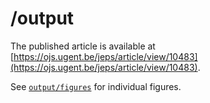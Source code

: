# /output

The published article is available at [https://ojs.ugent.be/jeps/article/view/10483](https://ojs.ugent.be/jeps/article/view/10483).

See [`output/figures`](./figures) for individual figures.
